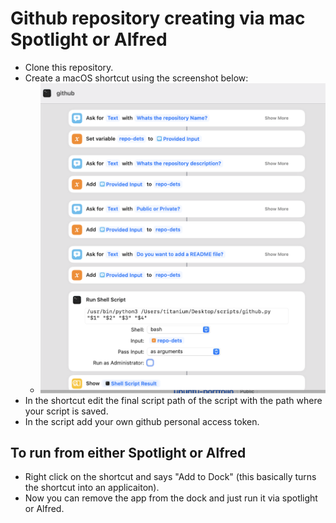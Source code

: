 # Github repository creating via mac Spotlight or Alfred

- Clone this repository.
- Create a macOS shortcut using the screenshot below:
  - ![Shortcut](shortcut-snip.png)
- In the shortcut edit the final script path of the script with the path where your script is saved.
- In the script add your own github personal access token.
  
## To run from either Spotlight or Alfred
- Right click on the shortcut and says "Add to Dock" (this basically turns the shortcut into an applicaiton).
- Now you can remove the app from the dock and just run it via spotlight or Alfred.